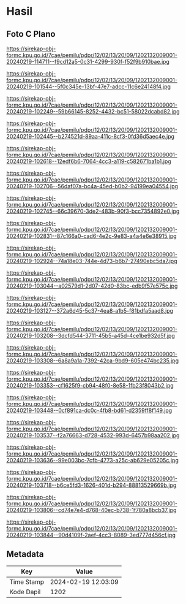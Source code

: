 # Hasil

## Foto C Plano

https://sirekap-obj-formc.kpu.go.id/7cae/pemilu/pdpr/12/02/13/20/09/1202132009001-20240219-114711--f9cd12a5-0c31-4299-930f-f52f9b910bae.jpg

https://sirekap-obj-formc.kpu.go.id/7cae/pemilu/pdpr/12/02/13/20/09/1202132009001-20240219-101544--5f0c345e-13bf-47e7-adcc-11c6e24148f4.jpg

https://sirekap-obj-formc.kpu.go.id/7cae/pemilu/pdpr/12/02/13/20/09/1202132009001-20240219-102249--59b66145-8252-4432-bc51-58022dcabd82.jpg

https://sirekap-obj-formc.kpu.go.id/7cae/pemilu/pdpr/12/02/13/20/09/1202132009001-20240219-102445--b274521d-89aa-411c-8cf3-0fd36d5aec4e.jpg

https://sirekap-obj-formc.kpu.go.id/7cae/pemilu/pdpr/12/02/13/20/09/1202132009001-20240219-102618--12edf6b6-7064-4cc3-a119-c582671ba1b1.jpg

https://sirekap-obj-formc.kpu.go.id/7cae/pemilu/pdpr/12/02/13/20/09/1202132009001-20240219-102706--56daf07a-bc4a-45ed-b0b2-94199ea04554.jpg

https://sirekap-obj-formc.kpu.go.id/7cae/pemilu/pdpr/12/02/13/20/09/1202132009001-20240219-102745--66c39670-3de2-483b-90f3-bcc7354892e0.jpg

https://sirekap-obj-formc.kpu.go.id/7cae/pemilu/pdpr/12/02/13/20/09/1202132009001-20240219-102831--87c166a0-cad6-4e2c-9e83-a4a4e6e38915.jpg

https://sirekap-obj-formc.kpu.go.id/7cae/pemilu/pdpr/12/02/13/20/09/1202132009001-20240219-102924--74a18e03-744e-4d73-b6b7-27490ebc5da7.jpg

https://sirekap-obj-formc.kpu.go.id/7cae/pemilu/pdpr/12/02/13/20/09/1202132009001-20240219-103044--a02579d1-2d07-42d0-83bc-edb9f57e575c.jpg

https://sirekap-obj-formc.kpu.go.id/7cae/pemilu/pdpr/12/02/13/20/09/1202132009001-20240219-103127--372a6d45-5c37-4ea8-a1b5-f81bdfa5aad8.jpg

https://sirekap-obj-formc.kpu.go.id/7cae/pemilu/pdpr/12/02/13/20/09/1202132009001-20240219-103208--3dcfd544-3711-45b5-a45d-4ce1be932d5f.jpg

https://sirekap-obj-formc.kpu.go.id/7cae/pemilu/pdpr/12/02/13/20/09/1202132009001-20240219-103308--6a8a9a1a-7392-42ca-9bd9-605e474bc235.jpg

https://sirekap-obj-formc.kpu.go.id/7cae/pemilu/pdpr/12/02/13/20/09/1202132009001-20240219-103353--cf1625f9-cb94-48f0-8e58-1fb23f8043b2.jpg

https://sirekap-obj-formc.kpu.go.id/7cae/pemilu/pdpr/12/02/13/20/09/1202132009001-20240219-103448--0cf891ca-dc0c-4fb8-bd61-d2359ff8f149.jpg

https://sirekap-obj-formc.kpu.go.id/7cae/pemilu/pdpr/12/02/13/20/09/1202132009001-20240219-103537--f2a76663-d728-4532-993d-6457b98aa202.jpg

https://sirekap-obj-formc.kpu.go.id/7cae/pemilu/pdpr/12/02/13/20/09/1202132009001-20240219-103636--99e003bc-7cfb-4773-a25c-ab629e05205c.jpg

https://sirekap-obj-formc.kpu.go.id/7cae/pemilu/pdpr/12/02/13/20/09/1202132009001-20240219-103718--b6ce5fd3-1626-401d-b294-88813529669b.jpg

https://sirekap-obj-formc.kpu.go.id/7cae/pemilu/pdpr/12/02/13/20/09/1202132009001-20240219-103806--cd74e7e4-d768-40ec-b738-1f780a8bcb37.jpg

https://sirekap-obj-formc.kpu.go.id/7cae/pemilu/pdpr/12/02/13/20/09/1202132009001-20240219-103844--90d4109f-2aef-4cc3-8089-3ed777d456cf.jpg


## Metadata

| Key        | Value               |
| ---------- | ------------------- |
| Time Stamp | 2024-02-19 12:03:09 |
| Kode Dapil | 1202                |



